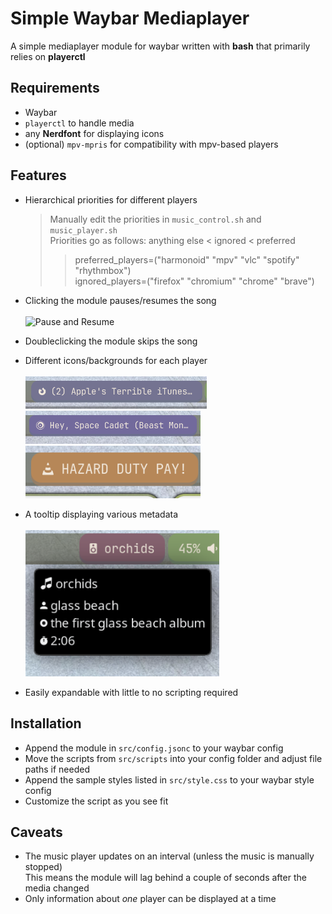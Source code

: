 # Simple Waybar Mediaplayer

A simple mediaplayer module for waybar written with **bash** that primarily relies on **playerctl**

## Requirements
- Waybar
- `playerctl` to handle media
- any **Nerdfont** for displaying icons
- (optional) `mpv-mpris` for compatibility with mpv-based players


## Features
- Hierarchical priorities for different players
	> Manually edit the priorities in `music_control.sh` and `music_player.sh` \
	> Priorities go as follows: anything else < ignored < preferred
	>> preferred_players=("harmonoid"  "mpv"  "vlc"  "spotify"  "rhythmbox") \
	>> ignored_players=("firefox"  "chromium"  "chrome"  "brave") 

- Clicking the module pauses/resumes the song \
	</br> <img src="https://github.com/explo-gr/simple-waybar-mediaplayer/blob/main/showcase/pause_resume.gif" alt="Pause and Resume" width="300"> </br>
- Doubleclicking the module skips the song
- Different icons/backgrounds for each player \
	</br> <img src="https://github.com/explo-gr/simple-waybar-mediaplayer/blob/main/showcase/firefox.png" alt="Firefox" width="290">
	</br> <img src="https://github.com/explo-gr/simple-waybar-mediaplayer/blob/main/showcase/mpv.png" alt="Mpv" width="280">
	</br> <img src="https://github.com/explo-gr/simple-waybar-mediaplayer/blob/main/showcase/vlc.png" alt="Vlc" width="280"> </br>
- A tooltip displaying various metadata \
	</br> <img src="https://github.com/explo-gr/simple-waybar-mediaplayer/blob/main/showcase/song_information.png" alt="Metadata"  width="310"> </br>
- Easily expandable with little to no scripting required


## Installation
- Append the module in `src/config.jsonc` to your waybar config
- Move the scripts from `src/scripts` into your config folder and adjust file paths if needed
- Append the sample styles listed in `src/style.css` to your waybar style config
- Customize the script as you see fit

## Caveats
- The music player updates on an interval (unless the music is manually stopped) \
This means the module will lag behind a couple of seconds after the media changed
- Only information about *one* player can be displayed at a time

